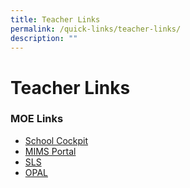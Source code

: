 ```yaml
---
title: Teacher Links
permalink: /quick-links/teacher-links/
description: ""
---
```

Teacher Links
=============

### MOE Links


*   [School Cockpit](http://schoolcockpit.moe.gov.sg/ "School Cockpit")
*   [MIMS Portal](https://portal.mims.moe.gov.sg/)
*   [SLS](http://learning.moe.edu.sg/)
*   [OPAL](https://www.opal2.moe.edu.sg/app/index.html)